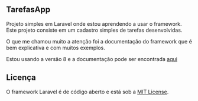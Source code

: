 ## TarefasApp

Projeto simples em Laravel onde estou aprendendo a usar o framework. 
Este projeto consiste em um cadastro simples de tarefas desenvolvidas.

O que me chamou muito a atenção foi a documentação do framework que é bem explicativa e com muitos exemplos.

Estou usando a versão 8 e a documentação pode ser encontrada [aqui](https://laravel.com/docs)

## Licença

O framework Laravel é de código aberto e está sob a [MIT License](https://opensource.org/licenses/MIT).